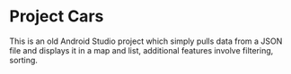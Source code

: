 # Project Cars

This is an old Android Studio project which simply pulls data from a JSON file and displays it in a map and list, additional features involve filtering, sorting.

